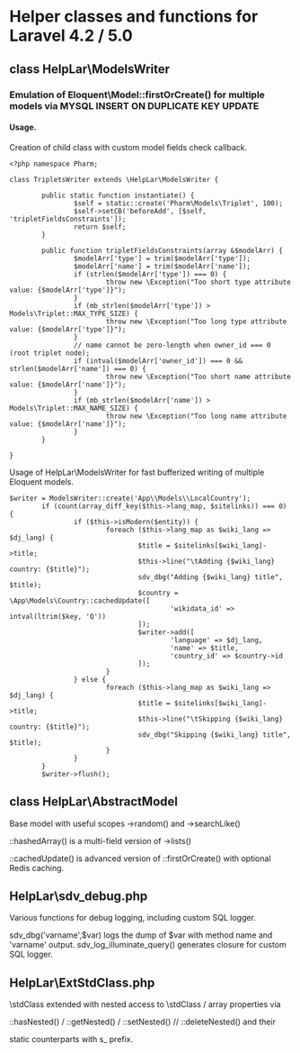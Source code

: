 # Helper classes and functions for Laravel 4.2 / 5.0

## class HelpLar\ModelsWriter
### Emulation of Eloquent\Model::firstOrCreate() for multiple models via MYSQL INSERT ON DUPLICATE KEY UPDATE

#### Usage.
Creation of child class with custom model fields check callback.

    <?php namespace Pharm;

    class TripletsWriter extends \HelpLar\ModelsWriter {

            public static function instantiate() {
                    $self = static::create('Pharm\Models\Triplet', 100);
                    $self->setCB('beforeAdd', [$self, 'tripletFieldsConstraints']);
                    return $self;
            }

            public function tripletFieldsConstraints(array &$modelArr) {
                    $modelArr['type'] = trim($modelArr['type']);
                    $modelArr['name'] = trim($modelArr['name']);
                    if (strlen($modelArr['type']) === 0) {
                            throw new \Exception("Too short type attribute value: {$modelArr['type']}");
                    }
                    if (mb_strlen($modelArr['type']) > Models\Triplet::MAX_TYPE_SIZE) {
                            throw new \Exception("Too long type attribute value: {$modelArr['type']}");
                    }
                    // name cannot be zero-length when owner_id === 0 (root triplet node);
                    if (intval($modelArr['owner_id']) === 0 && strlen($modelArr['name']) === 0) {
                            throw new \Exception("Too short name attribute value: {$modelArr['name']}");
                    }
                    if (mb_strlen($modelArr['name']) > Models\Triplet::MAX_NAME_SIZE) {
                            throw new \Exception("Too long name attribute value: {$modelArr['name']}");
                    }
            }

    }


Usage of HelpLar\ModelsWriter for fast bufferized writing of multiple Eloquent models.

    $writer = ModelsWriter::create('App\\Models\\LocalCountry');
            if (count(array_diff_key($this->lang_map, $sitelinks)) === 0) {
                    if ($this->isModern($entity)) {
                            foreach ($this->lang_map as $wiki_lang => $dj_lang) {
                                    $title = $sitelinks[$wiki_lang]->title;
                                    $this->line("\tAdding {$wiki_lang} country: {$title}");
                                    sdv_dbg("Adding {$wiki_lang} title", $title);
                                    $country = \App\Models\Country::cachedUpdate([
                                            'wikidata_id' => intval(ltrim($key, 'Q'))
                                    ]);
                                    $writer->add([
                                            'language' => $dj_lang,
                                            'name' => $title,
                                            'country_id' => $country->id
                                    ]);
                            }
                    } else {
                            foreach ($this->lang_map as $wiki_lang => $dj_lang) {
                                    $title = $sitelinks[$wiki_lang]->title;
                                    $this->line("\tSkipping {$wiki_lang} country: {$title}");
                                    sdv_dbg("Skipping {$wiki_lang} title", $title);
                            }
                    }
            }
            $writer->flush();


## class HelpLar\AbstractModel
Base model with useful scopes ->random() and ->searchLike()

::hashedArray() is a multi-field version of ->lists()

::cachedUpdate() is advanced version of ::firstOrCreate() with optional Redis caching.

## HelpLar\sdv_debug.php
Various functions for debug logging, including custom SQL logger.

sdv_dbg('varname',$var) logs the dump of $var with method name and 'varname' output.
sdv_log_illuminate_query() generates closure for custom SQL logger.

## HelpLar\ExtStdClass.php
\stdClass extended with nested access to \stdClass / array properties via

::hasNested() / ::getNested() / ::setNested() // ::deleteNested() and their

static counterparts with s_ prefix.
